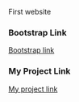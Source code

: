 First website
<h3>Bootstrap Link</h3>
<a href="https://getbootstrap.com/">Bootstrap link</a>
<h3>My Project Link</h3>
<a href=http://www.microblog.epizy.com/>My project link</a>
